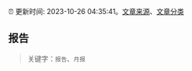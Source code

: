 :alarm_clock: 更新时间: 2023-10-26 04:35:41。[文章来源](/README.md)、[文章分类](/TAGS.md)

## 报告


> 关键字：`报告`、`月报`



